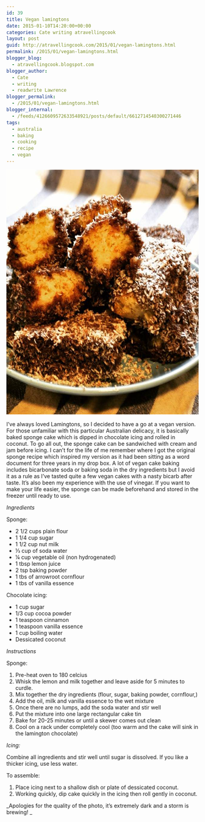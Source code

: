 ```yaml
---
id: 39
title: Vegan lamingtons
date: 2015-01-10T14:20:00+00:00
categories: Cate writing atravellingcook
layout: post
guid: http://atravellingcook.com/2015/01/vegan-lamingtons.html
permalink: /2015/01/vegan-lamingtons.html
blogger_blog:
  - atravellingcook.blogspot.com
blogger_author:
  - Cate
  - writing
  - readwrite Lawrence
blogger_permalink:
  - /2015/01/vegan-lamingtons.html
blogger_internal:
  - /feeds/4126609572633548921/posts/default/6612714540300271446
tags:
  - australia
  - baking
  - cooking
  - recipe
  - vegan
---
```

[<img class="alignnone size-full wp-image-370" src="/images/atc-migrate/2015/01/10308118_10152487374271249_3918430896046275952_n.jpg" alt="10308118_10152487374271249_3918430896046275952_n" width="640" height="640" />](/images/atc-migrate/2015/01/10308118_10152487374271249_3918430896046275952_n.jpg)

I&#8217;ve always loved Lamingtons, so I decided to have a go at a vegan version. For those unfamiliar with this particular Australian delicacy, it is basically baked sponge cake which is dipped in chocolate icing and rolled in coconut. To go all out, the sponge cake can be sandwiched with cream and jam before icing. I can&#8217;t for the life of me remember where I got the original sponge recipe which inspired my version as it had been sitting as a word document for three years in my drop box. A lot of vegan cake baking includes bicarbonate soda or baking soda in the dry ingredients but I avoid it as a rule as I&#8217;ve tasted quite a few vegan cakes with a nasty bicarb after taste. It&#8217;s also been my experience with the use of vinegar. If you want to make your life easier, the sponge can be made beforehand and stored in the freezer until ready to use.



_Ingredients_


Sponge:<br style="mso-special-character: line-break;" /><!--[endif]-->





  * 2 1/2 cups plain flour
  * 1 1/4 cup sugar
  * 1 1/2 cup nut milk
  * ⅓ cup of soda water
  * ¼ cup vegetable oil (non hydrogenated)
  * 1 tbsp lemon juice
  * 2 tsp baking powder
  * 1 tbs of arrowroot cornflour
  * 1 tbs of vanilla essence


  Chocolate icing:





  * 1 cup sugar
  * 1/3 cup cocoa powder
  * 1 teaspoon cinnamon
  * 1 teaspoon vanilla essence
  * 1 cup boiling water
  * Dessicated coconut

_Instructions_


Sponge:





  1. Pre-heat oven to 180 celcius
  2. Whisk the lemon and milk together and leave aside for 5 minutes to curdle.
  3. Mix together the dry ingredients (flour, sugar, baking powder, cornflour,)
  4. Add the oil, milk and vanilla essence to the wet mixture
  5. Once there are no lumps, add the soda water and stir well
  6. Put the mixture into one large rectangular cake tin
  7. Bake for 20-25 minutes or until a skewer comes out clean
  8. Cool on a rack under completely cool (too warm and the cake will sink in the lamington chocolate)


  <i>Icing:</i>



  Combine all ingredients and stir well until sugar is dissolved. If you like a thicker icing, use less water.






  To assemble:



  <ol>
    <li>
      Place icing next to a shallow dish or plate of dessicated coconut.
    </li>
    <li>
      Working quickly, dip cake quickly in the icing then roll gently in coconut.
    </li>
  </ol>





_Apologies for the quality of the photo, it&#8217;s extremely dark and a storm is brewing! _
